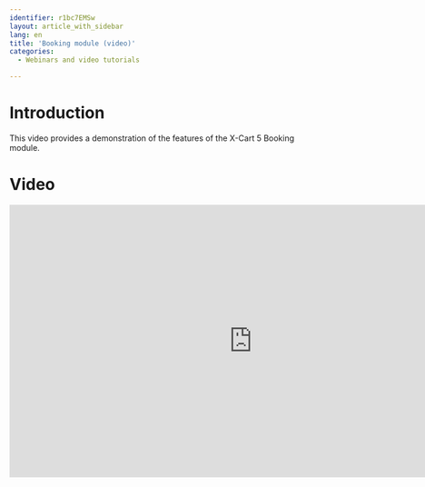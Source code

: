 ```yaml
---
identifier: r1bc7EMSw
layout: article_with_sidebar
lang: en
title: 'Booking module (video)'
categories:
  - Webinars and video tutorials

---
```



# Introduction

This video provides a demonstration of the features of the X-Cart 5 Booking module. 

# Video

<iframe class="youtube-player" type="text/html" style="width: 853px; height: 480px" src="http://www.youtube.com/embed/lygMmWqHIN4" frameborder="0"></iframe>